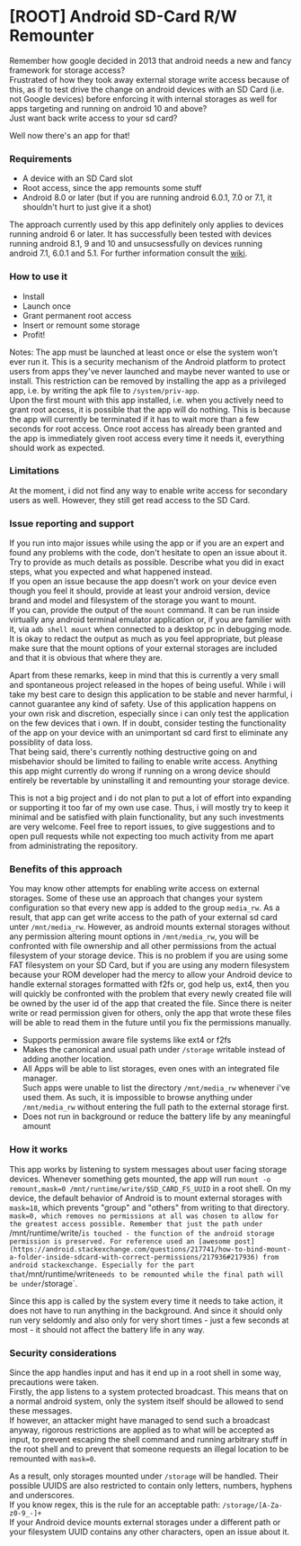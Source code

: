 # [ROOT] Android SD-Card R/W Remounter
Remember how google decided in 2013 that android needs a new and fancy framework for storage access?  
Frustrated of how they took away external storage write access because of this, as if to test drive the change on android devices with an SD Card (i.e. not Google devices) before enforcing it with internal storages as well for apps targeting and running on android 10 and above?  
Just want back write access to your sd card?  

Well now there's an app for that!

### Requirements
- A device with an SD Card slot
- Root access, since the app remounts some stuff
- Android 8.0 or later (but if you are running android 6.0.1, 7.0 or 7.1, it shouldn't hurt to just give it a shot)

The approach currently used by this app definitely only applies to devices running android 6 or later.
It has successfully been tested with devices running android 8.1, 9 and 10 and unsucsessfully on devices running android 7.1, 6.0.1 and 5.1.
For further information consult the [wiki](https://github.com/SebiderSushi/android-media-rw-remounter/wiki).


### How to use it
- Install
- Launch once
- Grant permanent root access
- Insert or remount some storage
- Profit!

Notes:
The app must be launched at least once or else the system won't ever run it. This is a security mechanism of the Android platform to protect users from apps they've never launched and maybe never wanted to use or install.
This restriction can be removed by installing the app as a privileged app, i.e. by writing the apk file to `/system/priv-app`.  
Upon the first mount with this app installed, i.e. when you actively need to grant root access, it is possible that the app will do nothing.
This is because the app will currently be terminated if it has to wait more than a few seconds for root access. Once root access has already been granted and the app is immediately given root access every time it needs it, everything should work as expected.

### Limitations
At the moment, i did not find any way to enable write access for secondary users as well. However, they still get read access to the SD Card.

### Issue reporting and support
If you run into major issues while using the app or if you are an expert and found any problems with the code, don't hesitate to open an issue about it. Try to provide as much details as possible. Describe what you did in exact steps, what you expected and what happened instead.  
If you open an issue because the app doesn't work on your device even though you feel it should, provide at least your android version, device brand and model and filesystem of the storage you want to mount.  
If you can, provide the output of the `mount` command. It can be run inside virtually any android terminal emulator application or, if you are familier with it, via `adb shell mount` when connected to a desktop pc in debugging mode.  
It is okay to redact the output as much as you feel appropriate, but please make sure that the mount options of your external storages are included and that it is obvious that where they are.

Apart from these remarks, keep in mind that this is currently a very small and spontaneous project released in the hopes of being useful. While i will take my best care to design this application to be stable and never harmful, i cannot guarantee any kind of safety. Use of this application happens on your own risk and discretion, especially since i can only test the application on the few devices that i own. If in doubt, consider testing the functionality of the app on your device with an unimportant sd card first to eliminate any possiblity of data loss.  
That being said, there's currently nothing destructive going on and misbehavior should be limited to failing to enable write access. Anything this app might currently do wrong if running on a wrong device should entirely be revertable by uninstalling it and remounting your storage device.

This is not a big project and i do not plan to put a lot of effort into expanding or supporting it too far of my own use case. Thus, i will mostly try to keep it minimal and be satisfied with plain functionality, but any such investments are very welcome. Feel free to report issues, to give suggestions and to open pull requests while not expecting too much activity from me apart from administrating the repository.

### Benefits of this approach
You may know other attempts for enabling write access on external storages. Some of these use an approach that changes your system configuration so that every new app is added to the group `media_rw`. As a result, that app can get write access to the path of your external sd card unter `/mnt/media_rw`.
However, as android mounts external storages without any permission altering mount options in `/mnt/media_rw`, you will be confronted with file ownership and all other permissions from the actual filesystem of your storage device.
This is no problem if you are using some FAT filesystem on your SD Card, but if you are using any modern filesystem because your ROM developer had the mercy to allow your Android device to handle external storages formatted with f2fs or, god help us, ext4, then you will quickly be confronted with the problem that every newly created file will be owned by the user id of the app that created the file. Since there is neiter write or read permission given for others, only the app that wrote these files will be able to read them in the future until you fix the permissions manually.
- Supports permission aware file systems like ext4 or f2fs
- Makes the canonical and usual path under `/storage` writable instead of adding another location.
- All Apps will be able to list storages, even ones with an integrated file manager.  
Such apps were unable to list the directory `/mnt/media_rw` whenever i've used them. As such, it is impossible to browse anything under `/mnt/media_rw` without entering the full path to the external storage first.
- Does not run in background or reduce the battery life by any meaningful amount

### How it works
This app works by listening to system messages about user facing storage devices. Whenever something gets mounted, the app will run `mount -o remount,mask=0 /mnt/runtime/write/$SD_CARD_FS_UUID` in a root shell.
On my device, the default behavior of Android is to mount external storages with `mask=18`, which prevents "group" and "others" from writing to that directory. `mask=0, which removes no permissions at all was chosen to allow for the greatest access possible. Remember that just the path under `/mnt/runtime/write/` is touched - the function of the android storage permission is preserved.
For reference used an [awesome post](https://android.stackexchange.com/questions/217741/how-to-bind-mount-a-folder-inside-sdcard-with-correct-permissions/217936#217936) from android stackexchange.
Especially for the part that `/mnt/runtime/write` needs to be remounted while the final path will be under `/storage`.

Since this app is called by the system every time it needs to take action, it does not have to run anything in the background. And since it should only run very seldomly and also only for very short times - just a few seconds at most - it should not affect the battery life in any way.

### Security considerations
Since the app handles input and has it end up in a root shell in some way, precautions were taken.  
Firstly, the app listens to a system protected broadcast. This means that on a normal android system, only the system itself should be allowed to send these messages.  
If however, an attacker might have managed to send such a broadcast anyway, rigorous restrictions are applied as to what will be accepted as input, to prevent escaping the shell command and running arbitrary stuff in the root shell and to prevent that someone requests an illegal location to be remounted with `mask=0`.

As a result, only storages mounted under `/storage` will be handled. Their possible UUIDS are also restricted to contain only letters, numbers, hyphens and underscores.  
If you know regex, this is the rule for an acceptable path: `/storage/[A-Za-z0-9_-]+`  
If your Android device mounts external storages under a different path or your filesystem UUID contains any other characters, open an issue about it.
